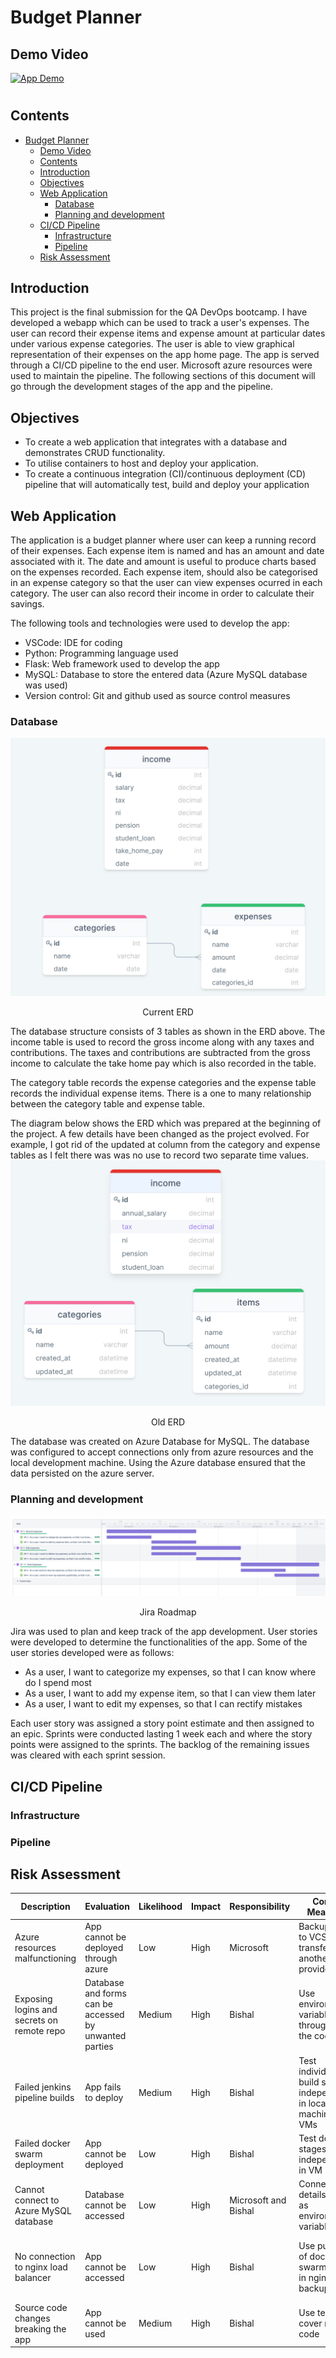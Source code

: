 # Budget Planner
## Demo Video
[![App Demo](https://i.ytimg.com/vi/VVAD5VCRSAk/maxresdefault.jpg)](https://www.youtube.com/watch?v=VVAD5VCRSAk)
#
## Contents
- [Budget Planner](#budget-planner)
  - [Demo Video](#demo-video)
  - [Contents](#contents)
  - [Introduction](#introduction)
  - [Objectives](#objectives)
  - [Web Application](#web-application)
    - [Database](#database)
    - [Planning and development](#planning-and-development)
  - [CI/CD Pipeline](#cicd-pipeline)
    - [Infrastructure](#infrastructure)
    - [Pipeline](#pipeline)
  - [Risk Assessment](#risk-assessment)

## Introduction
This project is the final submission for the QA DevOps bootcamp. I have developed a webapp which can be used to track a user's expenses. The user can record their expense items and expense amount at particular dates under various expense categories. The user is able to view graphical representation of their expenses on the app home page. The app is served through a CI/CD pipeline to the end user. Microsoft azure resources were used to maintain the pipeline. The following sections of this document will go through the development stages of the app and the pipeline.

## Objectives
- To create a web application that integrates with a database and demonstrates CRUD functionality.
- To utilise containers to host and deploy your application.
- To create a continuous integration (CI)/continuous deployment (CD) pipeline that will automatically test, build and deploy your application

## Web Application
The application is a budget planner where user can keep a running record of their expenses. Each expense item is named and has an amount and date associated with it. The date and amount is useful to produce charts based on the expenses recorded. Each expense item, should also be categorised in an expense category so that the user can view expenses ocurred in each category. The user can also record their income in order to calculate their savings.

The following tools and technologies were used to develop the app:
- VSCode: IDE for coding
- Python: Programming language used
- Flask: Web framework used to develop the app
- MySQL: Database to store the entered data (Azure MySQL database was used)
- Version control: Git and github used as source control measures
  
### Database
![Current ERD](images/erd.png)<p align="center">Current ERD</p>
The database structure consists of 3 tables as shown in the ERD above. The income table is used to record the gross income along with any taxes and contributions. The taxes and contributions are subtracted from the gross income to calculate the take home pay which is also recorded in the table.

The category table records the expense categories and the expense table records the individual expense items. There is a one to many relationship between the category table and expense table.

The diagram below shows the ERD which was prepared at the beginning of the project. A few details have been changed as the project evolved. For example, I got rid of the updated at column from the category and expense tables as I felt there was was no use to record two separate time values.
![Old ERD](images/erd_old.png)<p align="center">Old ERD</p>

The database was created on Azure Database for MySQL. The database was configured to accept connections only from azure resources and the local development machine. Using the Azure database ensured that the data persisted on the azure server.

### Planning and development
![Jira Roadmap](images/jira.png)<p align="center">Jira Roadmap</p>
Jira was used to plan and keep track of the app development. User stories were developed to determine the functionalities of the app. Some of the user stories developed were as follows:
- As a user, I want to categorize my expenses, so that I can know where do I spend most
- As a user, I want to add my expense item, so that I can view them later
- As a user, I want to edit my expenses, so that I can rectify mistakes
  
Each user story was assigned a story point estimate and then assigned to an epic. Sprints were conducted lasting 1 week each and where the story points were assigned to the sprints. The backlog of the remaining issues was cleared with each sprint session.

## CI/CD Pipeline

### Infrastructure

### Pipeline


## Risk Assessment
| Description                                 | Evaluation                                             | Likelihood | Impact | Responsibility       | Control Measures                                                   | Response                                                      |
|---------------------------------------------|--------------------------------------------------------|------------|--------|----------------------|--------------------------------------------------------------------|---------------------------------------------------------------|
| Azure resources  malfunctioning             | App cannot be deployed through  azure                  | Low        | High   | Microsoft            | Backup code to VCS and transfer to another provider                | Move to another  cloud provider                               |
| Exposing logins and secrets on  remote repo | Database and forms can be accessed by unwanted parties | Medium     | High   | Bishal               | Use environmental variables throughout the code                    | Change the login details and secrets of compromised entities  |
| Failed jenkins  pipeline builds             | App fails to deploy                                    | Medium     | High   | Bishal               | Test individual build steps independently in local machine and VMs | Debug the failed build step                                   |
| Failed docker  swarm deployment             | App cannot be deployed                                 | Low        | High   | Bishal               | Test docker stages independently in VM                             | Debug docker stage                                            |
| Cannot connect to  Azure MySQL database     | Database cannot be accessed                            | Low        | High   | Microsoft and Bishal | Connection details stored as environment variables                 | Check for errors in login details, connection url             |
| No connection to nginx load balancer        | App cannot be accessed                                 | Low        | High   | Bishal               | Use public ip of docker swarm nodes in nginx as  a backup          | Check private and public  ip addresses of  docker swarm nodes |
| Source code changes breaking the app        | App cannot be used                                     | Medium     | High   | Bishal               | Use testing to cover most code                                     | Revert to most recent working version                         |